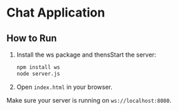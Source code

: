 # Chat Application

## How to Run

1. Install the ws package and thensStart the server:
   ```bash
   npm install ws
   node server.js
   ```

2. Open `index.html` in your browser.

Make sure your server is running on `ws://localhost:8080`.

